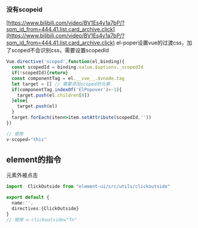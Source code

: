 ### 没有scopeid
[https://www.bilibili.com/video/BV1Es4y1a7bP/?spm_id_from=444.41.list.card_archive.click](https://www.bilibili.com/video/BV1Es4y1a7bP/?spm_id_from=444.41.list.card_archive.click)
el-poper设置vue的过渡css，加了scoped不会识别css，需要设置scopedId
```javascript
Vue.directive('scoped',function(el,binding){
  const scopedId = binding.value.$options._scopedId
  if(!scopedId){return}
  const componentTag = el.__vue__.$vnode.tag
  let target = [] // 需要添加scoped的元素
  if(componentTag.indexOf('ElPopover')>-1){
    target.push(el.children[0])
  }else{
    target.push(el)
  }
  target.forEach(iten=>item.setAttribute(scopedId,''))
})

// 使用
v-scoped="this"
```

## element的指令
元素外被点击
```typescript
import  ClickOutside from "element-ui/src/utils/clickoutside"

export default {
  name:'',
  directives:{ClickOutside}
}
// 使用 v-clickoutside="fn"
```
